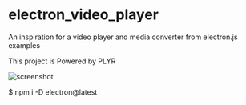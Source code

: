 # electron_video_player
An inspiration for a video player and media converter from electron.js examples

This project is Powered by PLYR

![screenshot](https://user-images.githubusercontent.com/33691525/156972869-ed1652cb-570f-46f3-b3fd-947ad8bb9dba.PNG)

$ npm i -D electron@latest
